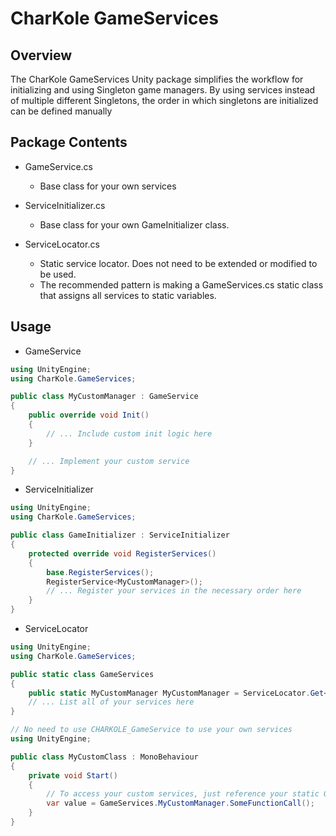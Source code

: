 # CharKole GameServices

## Overview
The CharKole GameServices Unity package simplifies the workflow for initializing and using Singleton game managers.
By using services instead of multiple different Singletons, the order in which singletons are initialized can be defined manually

## Package Contents
- GameService.cs
  - Base class for your own services

- ServiceInitializer.cs
  - Base class for your own GameInitializer class. 

- ServiceLocator.cs
  - Static service locator. Does not need to be extended or modified to be used. 
  - The recommended pattern is making a GameServices.cs static class that assigns all services to static variables.

## Usage
- GameService
```cs
using UnityEngine;
using CharKole.GameServices;

public class MyCustomManager : GameService
{
    public override void Init()
    {
        // ... Include custom init logic here
    }

    // ... Implement your custom service
}
```

- ServiceInitializer
```cs
using UnityEngine;
using CharKole.GameServices;

public class GameInitializer : ServiceInitializer
{
    protected override void RegisterServices()
    {
        base.RegisterServices();
        RegisterService<MyCustomManager>();
        // ... Register your services in the necessary order here
    }
}
```

- ServiceLocator
```cs
using UnityEngine;
using CharKole.GameServices;

public static class GameServices
{
    public static MyCustomManager MyCustomManager = ServiceLocator.Get<MyCustomManager>();
    // ... List all of your services here
}
```

```cs
// No need to use CHARKOLE_GameService to use your own services
using UnityEngine;

public class MyCustomClass : MonoBehaviour
{
    private void Start()
    {
        // To access your custom services, just reference your static GameServices
        var value = GameServices.MyCustomManager.SomeFunctionCall();
    }
}
```